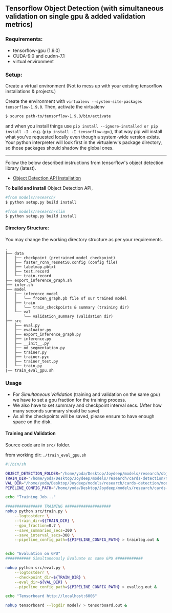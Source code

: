 ## Tensorflow Object Detection (with simultaneous validation on single gpu & added validation metrics)


### Requirements:
* tensorflow-gpu (1.9.0)
* CUDA-9.0 and cudnn-7.1
* virtual environment

### Setup:  
  Create a virtual environment (Not to mess up with your existing tensorflow installations & projects.)

Create the environment with ```virtualenv --system-site-packages tensorflow-1.9.0```. Then, activate the virtualenv

```bash
$ source path-to/tensorflow-1.9.0/bin/activate
```

and when you install things use ```pip install --ignore-installed or pip install -I ```. e.g. (```pip install -I tensorflow-gpu```), that way pip will install what you've requested locally even though a system-wide version exists. Your python interpreter will look first in the virtualenv's package directory, so those packages should shadow the global ones.
___

Follow the below described instructions from tensorflow's object detection library (latest).

  * <a href='https://github.com/tensorflow/models/blob/master/research/object_detection/g3doc/installation.md'>Object Detection API Installation</a><br>

To **build and install** Object Detection API, 

```python
#from models/research/
$ python setup.py build install

#from models/research/slim
$ python setup.py build install
```

#### Directory Structure:
You may change the working directory structure as per your requirements.
```
.
├── data
│   ├── checkpoint (pretrained model checkpoint)
│   ├── faster_rcnn_resnet50.config (config file)
│   ├── labelmap.pbtxt
│   ├── test.record
│   └── train.record
├── export_inference_graph.sh
├── infer.sh
├── model
│   ├── inference_model
│   │   └── frozen_graph.pb file of our trained model
│   ├── train
│   │   └── train_checkpoints & summary (training dir)
│   └── val
│       └── validation_summary (validation dir)
├── src
│   ├── eval.py
│   ├── evaluator.py
│   ├── export_inference_graph.py
│   ├── inference.py
│   ├── __init__.py
│   ├── od_segmentation.py
│   ├── trainer.py
│   ├── trainer.pyc
│   ├── trainer_test.py
│   └── train.py
|── train_eval_gpu.sh

```

### Usage

 * For *Simultaneous Validation* (training and validation on the same gpu) we have to set a gpu fraction for the training process.
 * We also have to set summary and checkpoint interval secs. (After how many seconds summary should be save)
 * As all the checkpoints will be saved, please ensure to have enough space on the disk.

#### Training and Validation
Source code are in ```src/``` folder.

from working dir:  ```./train_eval_gpu.sh```

```bash
#!/bin/sh

OBJECT_DETECTION_FOLDER="/home/yoda/Desktop/Joydeep/models/research/object_detection"
TRAIN_DIR="/home/yoda/Desktop/Joydeep/models/research/cards-detection/model/train"
VAL_DIR="/home/yoda/Desktop/Joydeep/models/research/cards-detection/model/val"
PIPELINE_CONFIG_PATH="/home/yoda/Desktop/Joydeep/models/research/cards-detection/data/faster_rcnn_resnet50.config"

echo "Training Job..."

################ TRAINING ####################
nohup python src/train.py \
	--logtostderr \
	--train_dir=${TRAIN_DIR} \
	--gpu_fraction=0.7 \
	--save_summaries_secs=300 \
	--save_interval_secs=300 \
	--pipeline_config_path=${PIPELINE_CONFIG_PATH} > trainlog.out &


echo "Evaluation on GPU"
########### Simultaneously Evaluate on same GPU ############

nohup python src/eval.py \
	--logtostderr \
	--checkpoint_dir=${TRAIN_DIR} \
	--eval_dir=${VAL_DIR} \
	--pipeline_config_path=${PIPELINE_CONFIG_PATH} > evallog.out &

echo "Tensorboard http://localhost:6006"

nohup tensorboard --logdir model/ > tensorboard.out &

```